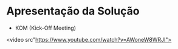 # Apresentação da Solução

- KOM (Kick-Off Meeting)

<video src"https://www.youtube.com/watch?v=AWoneW8WRJI"></video>

